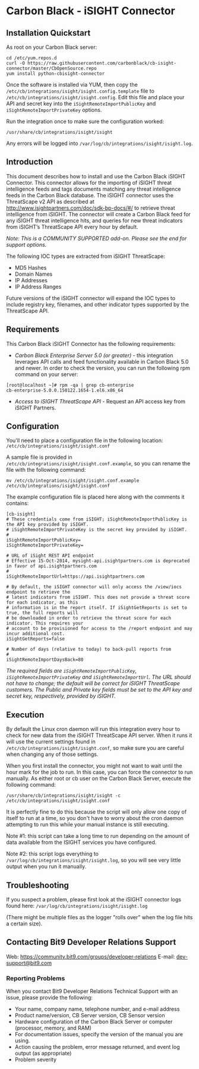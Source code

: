 # Carbon Black - iSIGHT Connector

## Installation Quickstart

As root on your Carbon Black server:
```
cd /etc/yum.repos.d
curl -O https://raw.githubusercontent.com/carbonblack/cb-isight-connector/master/CbOpenSource.repo
yum install python-cbisight-connector
```

Once the software is installed via YUM, then copy the `/etc/cb/integrations/isight/isight.config.template` file to `/etc/cb/integrations/isight/isight.config`. Edit this file and place your API and secret key into the `iSightRemoteImportPublicKey` and `iSightRemoteImportPrivateKey` options.

Run the integration once to make sure the configuration worked:
```
/usr/share/cb/integrations/isight/isight
```

Any errors will be logged into `/var/log/cb/integrations/isight/isight.log`.

## Introduction

This document describes how to install and use the Carbon Black iSIGHT Connector.  This connector allows for the importing of iSIGHT threat intelligence feeds and tags documents matching any threat intelligence feeds in the Carbon Black database. The iSIGHT connector uses the ThreatScape v2 API as described at http://www.isightpartners.com/doc/sdk-bp-docs/#/ to retrieve threat intelligence from iSIGHT. The connector will create a Carbon Black feed for any iSIGHT threat intelligence hits, and queries for new threat indicators from iSIGHT’s ThreatScape API every hour by default.

*Note: This is a COMMUNITY SUPPORTED add-on. Please see the end for support options.*

The following IOC types are extracted from iSIGHT ThreatScape:
* MD5 Hashes
* Domain Names
* IP Addresses
* IP Address Ranges

Future versions of the iSIGHT connector will expand the IOC types to include registry key, filenames, and other indicator types supported by the ThreatScape API.

## Requirements

This Carbon Black iSIGHT Connector has the following requirements: 
* *Carbon Black Enterprise Server 5.0 (or greater)* - this integration leverages API calls and feed functionality available in Carbon Black 5.0 and newer.  In order to check the version, you can run the following rpm command on your server: 

```
[root@localhost ~]# rpm -qa | grep cb-enterprise
cb-enterprise-5.0.0.150122.1654-1.el6.x86_64
```

* *Access to iSIGHT ThreatScape API* - Request an API access key from iSIGHT Partners.

## Configuration

You'll need to place a configuration file in the following location: `/etc/cb/integrations/isight/isight.conf`

A sample file is provided in `/etc/cb/integrations/isight/isight.conf.example`, so you can rename the file with the following command: 

```
mv /etc/cb/integrations/isight/isight.conf.example /etc/cb/integrations/isight/isight.conf
```

The example configuration file is placed here along with the comments it contains:

```
[cb-isight]
# These credentials come from iSIGHT; iSightRemoteImportPublicKey is the API key provided by iSIGHT.
# iSightRemoteImportPrivateKey is the secret key provided by iSIGHT.
#
iSightRemoteImportPublicKey=
iSightRemoteImportPrivateKey=

# URL of iSight REST API endpoint
# Effective 15-Oct-2014, mysight-api.isightpartners.com is deprecated in favor of api.isightpartners.com
#
iSightRemoteImportUrl=https://api.isightpartners.com

# By default, the iSIGHT connector will only access the /view/iocs endpoint to retrieve the
# latest indicators from iSIGHT. This does not provide a threat score for each indicator, as this
# information is in the report itself. If iSightGetReports is set to true, the full reports will
# be downloaded in order to retrieve the threat score for each indicator. This requires your
# account to be provisioned for access to the /report endpoint and may incur additional cost.
iSightGetReports=false

# Number of days (relative to today) to back-pull reports from
#
iSightRemoteImportDaysBack=80
```

*The required fields are `iSightRemoteImportPublicKey`, `iSightRemoteImportPrivateKey` and `iSightRemoteImportUrl`. The URL should not have to change; the default will be correct for iSIGHT ThreatScape customers. The Public and Private key fields must be set to the API key and secret key, respectively, provided by iSIGHT.*

## Execution

By default the Linux cron daemon will run this integration every hour to check for new data from the iSIGHT ThreatScape API server.  When it runs it will use the current settings found in `/etc/cb/integrations/isight/isight.conf`, so make sure you are careful when changing any of those settings.

When you first install the connector, you might not want to wait until the hour mark for the job to run.  In this case, you can force the connector to run manually.  As either root or cb user on the Carbon Black Server, execute the following command:

```
/usr/share/cb/integrations/isight/isight -c /etc/cb/integrations/isight/isight.conf
```

It is perfectly fine to do this because the script will only allow one copy of itself to run at a time, so you don't have to worry about the cron daemon attempting to run this while your manual instance is still executing.  

Note #1: this script can take a long time to run depending on the amount of data available from the ISIGHT services you have configured. 

Note #2: this script logs everything to `/var/log/cb/integrations/isight/isight.log`, so you will see very little output when you run it manually.

## Troubleshooting

If you suspect a problem, please first look at the iSIGHT connector logs found here: `/var/log/cb/integrations/isight/isight.log`

(There might be multiple files as the logger "rolls over" when the log file hits a certain size).

## Contacting Bit9 Developer Relations Support

Web: https://community.bit9.com/groups/developer-relations
E-mail: dev-support@bit9.com

### Reporting Problems

When you contact Bit9 Developer Relations Technical Support with an issue, please provide the following:

* Your name, company name, telephone number, and e-mail address
* Product name/version, CB Server version, CB Sensor version
* Hardware configuration of the Carbon Black Server or computer (processor, memory, and RAM) 
* For documentation issues, specify the version of the manual you are using. 
* Action causing the problem, error message returned, and event log output (as appropriate) 
* Problem severity

